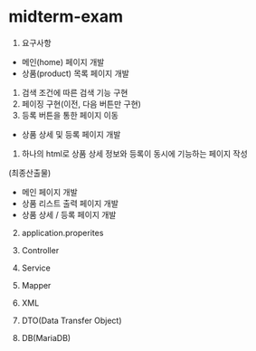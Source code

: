 # midterm-exam

1) 요구사항
- 메인(home) 페이지 개발
- 상품(product) 목록 페이지 개발
 1) 검색 조건에 따른 검색 기능 구현
 2) 페이징 구현(이전, 다음 버튼만 구현)
 3) 등록 버튼을 통한 페이지 이동
- 상품 상세 및 등록 페이지 개발
 1) 하나의 html로 상품 상세 정보와 등록이 동시에 기능하는 페이지 작성

(최종산출물)
- 메인 페이지 개발
- 상품 리스트 출력 페이지 개발
- 상품 상세 / 등록 페이지 개발
  
2) application.properites

3) Controller

4) Service

5) Mapper

6) XML

7) DTO(Data Transfer Object)

8) DB(MariaDB)
